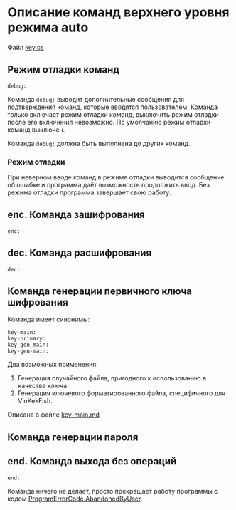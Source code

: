 # Описание команд верхнего уровня режима auto

Файл [key.cs](./gen/key-main/key.cs)

## Режим отладки команд
`debug:`

Команда `debug:` выводит дополнительные сообщения для подтверждения команд, которые вводятся пользователем.
Команда только включает режим отладки команд, выключить режим отладки после его включения невозможно. По умолчанию режим отладки команд выключен.

Команда `debug:` должна быть выполнена до других команд.

### Режим отладки
При неверном вводе команд в режиме отладки выводится сообщение об ошибке и программа даёт возможность продолжить ввод. Без режима отладки программа завершает свою работу.

## enc. Команда зашифрования
`enc:`

## dec. Команда расшифрования
`dec:`

## Команда генерации первичного ключа шифрования

Команда имеет синонимы:
```
key-main:
key-primary:
key_gen_main:
key-gen-main:
```
Два возможных применения:
1. Генерация случайного файла, пригодного к использованию в качестве ключа.
2. Генерация ключевого форматированного файла, специфичного для VinKekFish.

Описана в файле [key-main.md](key-main.md)

## Команда генерации пароля

## end. Команда выхода без операций
`end:`

Команда ничего не делает, просто прекращает работу программы с кодом [ProgramErrorCode.AbandonedByUser](./../ProgrammErrorCode.cs).

